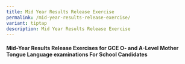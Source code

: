 ```yaml
---
title: Mid Year Results Release Exercise
permalink: /mid-year-results-release-exercise/
variant: tiptap
description: Mid Year Results Release Exercise
---
```

<h4><strong>Mid-Year Results Release Exercises for GCE O- and A-Level Mother Tongue Language examinations For School Candidates</strong></h4>
<h4></h4>
<p></p>
